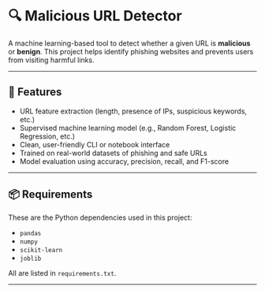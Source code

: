 # 🔍 Malicious URL Detector

A machine learning-based tool to detect whether a given URL is **malicious** or **benign**. This project helps identify phishing websites and prevents users from visiting harmful links.

---

## 🧠 Features

- URL feature extraction (length, presence of IPs, suspicious keywords, etc.)
- Supervised machine learning model (e.g., Random Forest, Logistic Regression, etc.)
- Clean, user-friendly CLI or notebook interface
- Trained on real-world datasets of phishing and safe URLs
- Model evaluation using accuracy, precision, recall, and F1-score

---

## 📦 Requirements

These are the Python dependencies used in this project:

- `pandas`
- `numpy`
- `scikit-learn`
- `joblib`

All are listed in `requirements.txt`.

---

